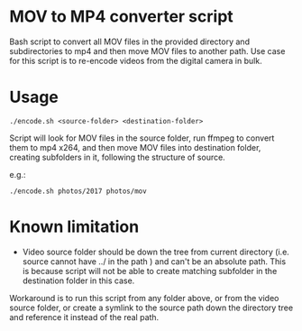 # MOV to MP4 converter script
Bash script to convert all MOV files in the provided directory and subdirectories to mp4 and then move MOV files to another path. Use case for this script is to re-encode videos from the digital camera in bulk.

# Usage

`./encode.sh <source-folder> <destination-folder>`

Script will look for MOV files in the source folder, run ffmpeg to convert them to mp4 x264, and then move MOV files into destination folder, creating subfolders in it, following the structure of source.

e.g.:

`./encode.sh photos/2017 photos/mov`

# Known limitation

* Video source folder should be down the tree from current directory (i.e. source cannot have ../ in the path ) and can't be an absolute path. This is because script will not be able to create matching subfolder in the destination folder in this case.

Workaround is to run this script from any folder above, or from the video source folder, or create a symlink to the source path down the directory tree and reference it instead of the real path.
